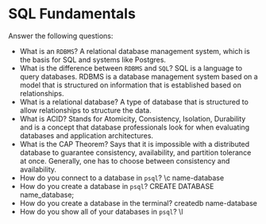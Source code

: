 # SQL Fundamentals

Answer the following questions:

- What is an `RDBMS`? A relational database management system, which is the basis for SQL and systems like Postgres.
- What is the difference between `RDBMS` and `SQL`? SQL is a language to query databases. RDBMS is a database management system based on a model that is structured on information that is established based on relationships.
- What is a relational database?  A type of database that is structured to allow relationships to structure the data.
- What is ACID? Stands for Atomicity, Consistency, Isolation, Durability and is a concept that database professionals look for when evaluating databases and application architectures.
- What is the CAP Theorem? Says that it is impossible with a distributed database to guarantee consistency, availability, and partition tolerance at once. Generally, one has to choose between consistency and availability.
- How do you connect to a database in `psql`? \c name-database
- How do you create a database in `psql`? CREATE DATABASE name_database;
- How do you create a database in the terminal? createdb name-database
- How do you show all of your databases in `psql`? \l